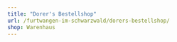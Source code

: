 ```yaml
---
title: "Dorer's Bestellshop"
url: /furtwangen-im-schwarzwald/dorers-bestellshop/
shop: Warenhaus
---
```

